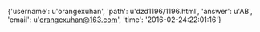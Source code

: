 {'username': u'orangexuhan', 'path': u'dzd1196/1196.html', 'answer': u'AB', 'email': u'orangexuhan@163.com', 'time': '2016-02-24:22:01:16'}